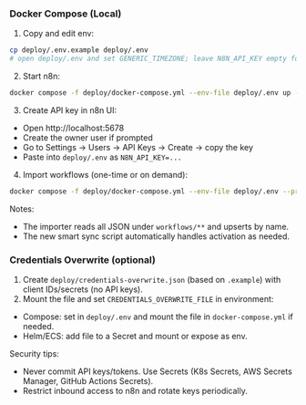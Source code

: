### Docker Compose (Local)

1. Copy and edit env:

```bash
cp deploy/.env.example deploy/.env
# open deploy/.env and set GENERIC_TIMEZONE; leave N8N_API_KEY empty for now
```

2. Start n8n:

```bash
docker compose -f deploy/docker-compose.yml --env-file deploy/.env up -d
```

3. Create API key in n8n UI:

- Open http://localhost:5678
- Create the owner user if prompted
- Go to Settings → Users → API Keys → Create → copy the key
- Paste into `deploy/.env` as `N8N_API_KEY=...`

4. Import workflows (one-time or on demand):

```bash
docker compose -f deploy/docker-compose.yml --env-file deploy/.env --profile deployer up --force-recreate --no-deps deployer
```

Notes:

- The importer reads all JSON under `workflows/**` and upserts by name.
- The new smart sync script automatically handles activation as needed.

### Credentials Overwrite (optional)

1. Create `deploy/credentials-overwrite.json` (based on `.example`) with client IDs/secrets (no API keys).
2. Mount the file and set `CREDENTIALS_OVERWRITE_FILE` in environment:

- Compose: set in `deploy/.env` and mount the file in `docker-compose.yml` if needed.
- Helm/ECS: add file to a Secret and mount or expose as env.

Security tips:

- Never commit API keys/tokens. Use Secrets (K8s Secrets, AWS Secrets Manager, GitHub Actions Secrets).
- Restrict inbound access to n8n and rotate keys periodically.
